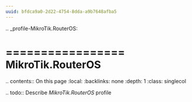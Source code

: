 ```yaml
---
uuid: bfdca9a0-2d22-4754-8dda-a9b7648afba5
---
```

.. _profile-MikroTik.RouterOS:

=================
MikroTik.RouterOS
=================

.. contents:: On this page
    :local:
    :backlinks: none
    :depth: 1
    :class: singlecol

.. todo::
    Describe *MikroTik.RouterOS* profile

